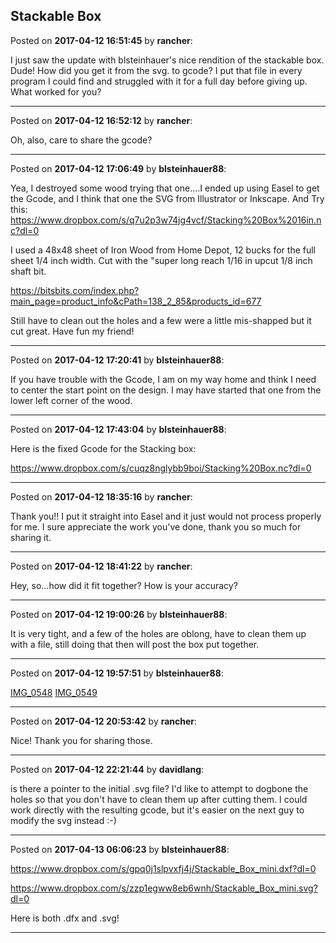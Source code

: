 ## Stackable Box
Posted on **2017-04-12 16:51:45** by **rancher**:

I just saw the update with blsteinhauer's nice rendition of the stackable box.  Dude!  How did you get it from the svg. to gcode?  I put that file in every program I could find and struggled with it for a full day before giving up.  What worked for you?

---

Posted on **2017-04-12 16:52:12** by **rancher**:

Oh, also, care to share the gcode?

---

Posted on **2017-04-12 17:06:49** by **blsteinhauer88**:

Yea, I destroyed some wood trying that one....I ended up using Easel to get the Gcode, and I think that one the SVG from Illustrator or Inkscape.  And Try this:  https://www.dropbox.com/s/q7u2p3w74jg4vcf/Stacking%20Box%2016in.nc?dl=0



I used a 48x48 sheet of Iron Wood from Home Depot, 12 bucks for the full sheet  1/4 inch width.  Cut with the "super long reach 1/16 in upcut 1/8 inch shaft bit.  

https://bitsbits.com/index.php?main_page=product_info&cPath=138_2_85&products_id=677



Still have to clean out the holes and a few were a little mis-shapped but it cut great.    Have fun my friend!

---

Posted on **2017-04-12 17:20:41** by **blsteinhauer88**:

If you have trouble with the Gcode, I am on my way home and think I need to center the start point on the design.  I may have started that one from the lower left corner of the wood.

---

Posted on **2017-04-12 17:43:04** by **blsteinhauer88**:

Here is the fixed Gcode for the Stacking box:

https://www.dropbox.com/s/cuqz8nglybb9boi/Stacking%20Box.nc?dl=0

---

Posted on **2017-04-12 18:35:16** by **rancher**:

Thank you!!  I put it straight into Easel and it just would not process properly for me.  I sure appreciate the work you've done, thank you so much for sharing it.

---

Posted on **2017-04-12 18:41:22** by **rancher**:

Hey, so...how did it fit together?  How is your accuracy?

---

Posted on **2017-04-12 19:00:26** by **blsteinhauer88**:

It is very tight, and a few of the holes are oblong, have to clean them up with a file, still doing that then will post the box put together.

---

Posted on **2017-04-12 19:57:51** by **blsteinhauer88**:

[IMG_0548](/images/Jl/wm/Jlwm_img_0548.jpg.jpg) [IMG_0549](/images/XJ/lO/XJlO_img_0549.jpg.jpg)

---

Posted on **2017-04-12 20:53:42** by **rancher**:

Nice!  Thank you for sharing those.

---

Posted on **2017-04-12 22:21:44** by **davidlang**:

is there a pointer to the initial .svg file? I'd like to attempt to dogbone the holes so that you don't have to clean them up after cutting them. I could work directly with the resulting gcode, but it's easier on the next guy to modify the svg instead :-)

---

Posted on **2017-04-13 06:06:23** by **blsteinhauer88**:

https://www.dropbox.com/s/gpq0j1slpvxfj4j/Stackable_Box_mini.dxf?dl=0



https://www.dropbox.com/s/zzp1egww8eb6wnh/Stackable_Box_mini.svg?dl=0



Here is both .dfx and .svg!

---

